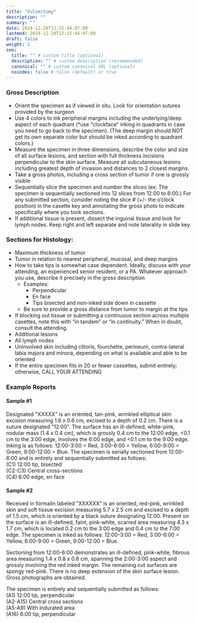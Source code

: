```yaml
---
title: "Vulvectomy"
description: ""
summary: ""
date: 2024-12-28T12:32:44-07:00
lastmod: 2024-12-28T12:32:44-07:00
draft: false
weight: 2
seo:
  title: "" # custom title (optional)
  description: "" # custom description (recommended)
  canonical: "" # custom canonical URL (optional)
  noindex: false # false (default) or true
---
```

### Gross Description
- Orient the specimen as if viewed in situ. Look for orientation sutures provided by the surgeon
- Use 4 colors to ink peripheral margins including the underlying/deep aspect of each quadrant (*use "clockface" inking in quadrants in case you need to go back to the specimen). (The deep margin should NOT get its own separate color but should be inked according to quadrant colors.)
- Measure the specimen in three dimensions, describe the color and size of all surface lesions, and section with full thickness incisions perpendicular to the skin surface. Measure all subcutaneous lesions including greatest depth of invasion and distances to 2 closest margins.
- Take a gross photos, including a cross section of tumor if one is grossly visible
- Sequentially slice the specimen and number the slices (ex: The specimen is sequentially sectioned into 12 slices from 12:00 to 6:00.) For any submitted section, consider noting the slice # (+/- the o’clock position) in the casette key and annotating the gross photo to indicate specifically where you took sections.
- If additional tissue is present, dissect the inguinal tissue and look for lymph nodes. Keep right and left separate and note laterality in slide key.

### Sections for Histology:
- Maximum thickness of tumor
- Tumor in relation to nearest peripheral, mucosal, and deep margins
- How to take tips is somewhat case dependent. Ideally, discuss with your attending, an experienced senior resident, or a PA. Whatever approach you use, describe it precisely in the gross description
  - Examples: 
    - Perpendicular
    - En face
    - Tips bisected and non-inked side down in cassette
  - Be sure to provide a gross distance from tumor to margin at the tips
- If blocking out tissue or submitting a continuous section across multiple casettes, note this with “in tandem” or “in continuity.” When in doubt, consult the attending.  
- Additional lesions
- All lymph nodes
- Uninvolved skin including clitoris, fourchette, perineum, contra-lateral labia majora and minora, depending on what is available and able to be oriented
- If the entire specimen fits in 20 or fewer cassettes, submit entirely; otherwise, CALL YOUR ATTENDING

### Example Reports
#### Sample #1
Designated "XXXXX" is an oriented, tan-pink, wrinkled elliptical skin excision measuring 1.8 x 0.6 cm, excised to a depth of 0.2 cm. There is a suture designated "12:00". The surface has an ill-defined, white-pink, nodular mass (1.4 x 0.4 cm), which is grossly 0.4 cm to the 12:00 edge, <0.1 cm to the 3:00 edge, involves the 6:00 edge, and <0.1 cm to the 9:00 edge. Inking is as follows: 12:00-3:00 = Red, 3:00-6:00 = Yellow, 6:00-9:00 = Green, 9:00-12:00 = Blue.
The specimen is serially sectioned from 12:00-6:00 and is entirely and sequentially submitted as follows:</br>
(C1) 12:00 tip, bisected</br>
(C2-C3) Central cross-sections</br>
(C4) 6:00 edge, en face

#### Sample #2
Received in formalin labeled "XXXXXX" is an oriented, red-pink, wrinkled skin and soft tissue excision measuring 5.7 x 2.5 cm and excised to a depth of 1.5 cm, which is oriented by a black suture designating 12:00. Present on the surface is an ill-defined, faint, pink-white, scarred area measuring 4.3 x 1.7 cm, which is located 0.2 cm to the 3:00 edge and 0.4 cm to the 7:00 edge. The specimen is inked as follows: 12:00-3:00 = Red, 3:00-6:00 = Yellow, 6:00-9:00 = Green, 9:00-12:00 = Blue. 

Sectioning from 12:00-6:00 demonstrates an ill-defined, pink-white, fibrous area measuring 1.4 x 0.8 x 0.8 cm, spanning the 2:00-3:00 aspect and grossly involving the red inked margin. The remaining cut surfaces are spongy red-pink. There is no deep extension of the skin surface lesion. Gross photographs are obtained. 

The specimen is entirely and sequentially submitted as follows:</br>
(A1) 12:00 tip, perpendicular</br>
(A2-A15) Central cross sections</br>
(A5-A9) With indurated area</br>
(A16) 6:00 tip, perpendicular</br>
